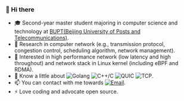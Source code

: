 ### 👋 Hi there

<!--
👋 Hi there ![](https://visitor-badge.glitch.me/badge?page_id=DrakenLibra.DrakenLibra)
**DrakenLibra/DrakenLibra** is a ✨ _special_ ✨ repository because its `README.md` (this file) appears on your GitHub profile.

Here are some ideas to get you started:

- 🔭 I’m currently working on ...
- 🌱 I’m currently learning ...
- 👯 I’m looking to collaborate on ...
- 🤔 I’m looking for help with ...
- 💬 Ask me about ...
- 📫 How to reach me: ...
- 😄 Pronouns: ...
- ⚡ Fun fact: ...

* 💻 Develop on ![MacOS](https://img.shields.io/badge/Macbook-M1-orange?logo=apple)  ![VSCode](https://img.shields.io/badge/Visual_Studio_Code-black?logo=visualstudiocode)  ![GoLand](https://img.shields.io/badge/GoLand-black?logo=goland).
-->

* 🎓 Second-year master student majoring in computer science and technology at [BUPT(Beijing University of Posts and Telecommunications)](https://www.bupt.edu.cn/).  
* 🌱 Research in computer network (e.g., transmission protocol, congestion control, scheduling algorithm, network management).
* :mag_right: Interested in high performance network (low latency and high throughout) and network stack in Linux kernel (including eBPF and RDMA). 
* 🔭 Know a little about ![Golang](https://img.shields.io/badge/Golang-gray?logo=GO)  ![C++/C](https://img.shields.io/badge/C++/C-gray?logo=cplusplus)  ![QUIC](https://img.shields.io/badge/QUIC-gray?logo=countingworkspro)  ![TCP](https://img.shields.io/badge/TCP-gray?logo=countingworkspro).    
* 📫 You can contact with me towards [![Email](https://img.shields.io/badge/Email-zhhr@bupt.edu.cn-gray?logo=gmail&style=social&color=gray)](mailto:zhhr@bupt.edu.cn).  
* ⚡ Love coding and advocate open source.  
